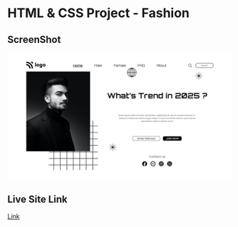 # HTML & CSS Project - Fashion

## ScreenShot

![Project site ScreenShot](./assets/Screenshot.png)

## Live Site Link 

[Link](https://hianshul07.github.io/HTML-CSS-project-4/)